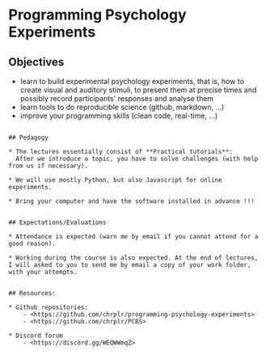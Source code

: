 # Programming Psychology Experiments

## Objectives

- learn to build experimental psychology experiments, that is, how to create visual and auditory stimuli, to present them at precise times and possibly record participants' responses and analyse them
- learn tools to do reproducible science (github, markdown, ...)
- improve  your programming skills (clean code, real-time, ...)
```

## Pedagogy

* The lectures essentially consist of **Practical tutorials**: 
  After we introduce a topic, you have to solve challenges (with help from us if necessary). 
  
* We will use mostly Python, but also Javascript for online experiments.

* Bring your computer and have the software installed in advance !!! 


## Expectations/Evaluations

* Attendance is expected (warn me by email if you cannot attend for a good reason).

* Working during the course is also expected. At the end of lectures, I will asked to you to send me by email a copy of your work folder, with your attempts.


## Resources:

* Github repositories: 
    - <https://github.com/chrplr/programming-psychology-experiments>
	- <https://github.com/chrplr/PCBS>

* Discord forum
    - <https://discord.gg/WEQWWmqZ>









